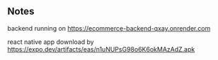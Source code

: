 ## Notes

backend running on https://ecommerce-backend-qxay.onrender.com

react native app download by https://expo.dev/artifacts/eas/n1uNUPsG98o6K6okMAzAdZ.apk
